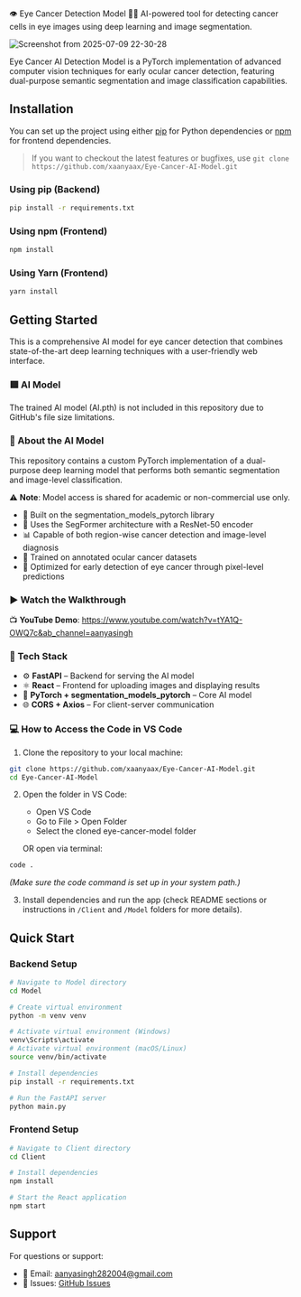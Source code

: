 👁️ Eye Cancer Detection Model 🔬🧠
AI-powered tool for detecting cancer cells in eye images using deep learning and image segmentation.



![Screenshot from 2025-07-09 22-30-28](https://github.com/user-attachments/assets/b0fe1c85-c73e-4c71-a5b3-bb89f369daf2)





Eye Cancer AI Detection Model is a PyTorch implementation of advanced computer vision techniques for early ocular cancer detection, featuring dual-purpose semantic segmentation and image classification capabilities.

## Installation

You can set up the project using either [pip](https://pip.pypa.io/) for Python dependencies or [npm](https://www.npmjs.com/) for frontend dependencies.

> If you want to checkout the latest features or bugfixes, use `git clone https://github.com/xaanyaax/Eye-Cancer-AI-Model.git`

### Using pip (Backend)
```bash
pip install -r requirements.txt
```

### Using npm (Frontend)
```bash
npm install
```

### Using Yarn (Frontend)
```bash
yarn install
```

## Getting Started

This is a comprehensive AI model for eye cancer detection that combines state-of-the-art deep learning techniques with a user-friendly web interface.

### 🟥 AI Model 

The trained AI model (AI.pth) is not included in this repository due to GitHub's file size limitations.


### 🧠 About the AI Model

This repository contains a custom PyTorch implementation of a dual-purpose deep learning model that performs both semantic segmentation and image-level classification.


⚠️ **Note**: Model access is shared for academic or non-commercial use only.

- 🧱 Built on the segmentation_models_pytorch library
- 🧠 Uses the SegFormer architecture with a ResNet-50 encoder  
- 📊 Capable of both region-wise cancer detection and image-level diagnosis
- 🧬 Trained on annotated ocular cancer datasets
- 🎯 Optimized for early detection of eye cancer through pixel-level predictions





### ▶️ Watch the Walkthrough 

📺 **YouTube Demo**: https://www.youtube.com/watch?v=tYA1Q-OWQ7c&ab_channel=aanyasingh

### 🧩 Tech Stack 

- ⚙️ **FastAPI** – Backend for serving the AI model
- ⚛️ **React** – Frontend for uploading images and displaying results  
- 🔬 **PyTorch + segmentation_models_pytorch** – Core AI model
- 🌐 **CORS + Axios** – For client-server communication

### 💻 How to Access the Code in VS Code

1. Clone the repository to your local machine:
```bash
git clone https://github.com/xaanyaax/Eye-Cancer-AI-Model.git
cd Eye-Cancer-AI-Model
```

2. Open the folder in VS Code:
   - Open VS Code
   - Go to File > Open Folder
   - Select the cloned eye-cancer-model folder
   
   OR open via terminal:
```bash
code .
```
*(Make sure the code command is set up in your system path.)*

3. Install dependencies and run the app (check README sections or instructions in `/Client` and `/Model` folders for more details).

## Quick Start

### Backend Setup
```bash
# Navigate to Model directory
cd Model

# Create virtual environment
python -m venv venv

# Activate virtual environment (Windows)
venv\Scripts\activate
# Activate virtual environment (macOS/Linux)
source venv/bin/activate

# Install dependencies
pip install -r requirements.txt

# Run the FastAPI server
python main.py
```

### Frontend Setup
```bash
# Navigate to Client directory
cd Client

# Install dependencies
npm install

# Start the React application
npm start
```






## Support

For questions or support:
- 📧 Email: aanyasingh282004@gmail.com
- 🐛 Issues: [GitHub Issues](https://github.com/xaanyaax/Eye-Cancer-AI-Model/issues)

[downloads-image]: https://img.shields.io/npm/dm/web3.svg
[npm-url]: https://npmjs.org/package/web3
